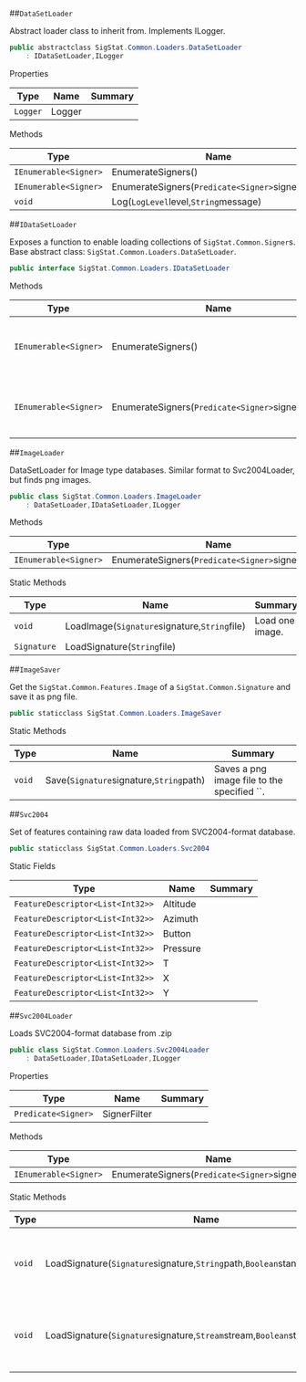 ##`DataSetLoader`

Abstract loader class to inherit from. Implements ILogger.
```csharp
public abstractclass SigStat.Common.Loaders.DataSetLoader
    : IDataSetLoader,ILogger

```

Properties

|Type|Name|Summary|
|---|---|---|
|`Logger`|Logger||


Methods

|Type|Name|Summary|
|---|---|---|
|`IEnumerable<Signer>`|EnumerateSigners()||
|`IEnumerable<Signer>`|EnumerateSigners(`Predicate<Signer>`signerFilter)||
|`void`|Log(`LogLevel`level,`String`message)||


##`IDataSetLoader`

Exposes a function to enable loading collections of `SigStat.Common.Signer`s.  Base abstract class: `SigStat.Common.Loaders.DataSetLoader`.
```csharp
public interface SigStat.Common.Loaders.IDataSetLoader

```

Methods

|Type|Name|Summary|
|---|---|---|
|`IEnumerable<Signer>`|EnumerateSigners()|Loads the database and returns the collection of `SigStat.Common.Signer`s that match the ``.|
|`IEnumerable<Signer>`|EnumerateSigners(`Predicate<Signer>`signerFilter)|Loads the database and returns the collection of `SigStat.Common.Signer`s that match the ``.|


##`ImageLoader`

DataSetLoader for Image type databases.  Similar format to Svc2004Loader, but finds png images.
```csharp
public class SigStat.Common.Loaders.ImageLoader
    : DataSetLoader,IDataSetLoader,ILogger

```

Methods

|Type|Name|Summary|
|---|---|---|
|`IEnumerable<Signer>`|EnumerateSigners(`Predicate<Signer>`signerFilter)||


Static Methods

|Type|Name|Summary|
|---|---|---|
|`void`|LoadImage(`Signature`signature,`String`file)|Load one image.|
|`Signature`|LoadSignature(`String`file)||


##`ImageSaver`

Get the `SigStat.Common.Features.Image` of a `SigStat.Common.Signature` and save it as png file.
```csharp
public staticclass SigStat.Common.Loaders.ImageSaver

```

Static Methods

|Type|Name|Summary|
|---|---|---|
|`void`|Save(`Signature`signature,`String`path)|Saves a png image file to the specified ``.|


##`Svc2004`

Set of features containing raw data loaded from SVC2004-format database.
```csharp
public staticclass SigStat.Common.Loaders.Svc2004

```

Static Fields

|Type|Name|Summary|
|---|---|---|
|`FeatureDescriptor<List<Int32>>`|Altitude||
|`FeatureDescriptor<List<Int32>>`|Azimuth||
|`FeatureDescriptor<List<Int32>>`|Button||
|`FeatureDescriptor<List<Int32>>`|Pressure||
|`FeatureDescriptor<List<Int32>>`|T||
|`FeatureDescriptor<List<Int32>>`|X||
|`FeatureDescriptor<List<Int32>>`|Y||


##`Svc2004Loader`

Loads SVC2004-format database from .zip
```csharp
public class SigStat.Common.Loaders.Svc2004Loader
    : DataSetLoader,IDataSetLoader,ILogger

```

Properties

|Type|Name|Summary|
|---|---|---|
|`Predicate<Signer>`|SignerFilter||


Methods

|Type|Name|Summary|
|---|---|---|
|`IEnumerable<Signer>`|EnumerateSigners(`Predicate<Signer>`signerFilter)||


Static Methods

|Type|Name|Summary|
|---|---|---|
|`void`|LoadSignature(`Signature`signature,`String`path,`Boolean`standardFeatures)|Loads one signature from specified file path.|
|`void`|LoadSignature(`Signature`signature,`Stream`stream,`Boolean`standardFeatures)|Loads one signature from specified file path.|


